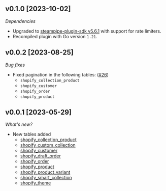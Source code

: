 ## v0.1.0 [2023-10-02]

_Dependencies_

- Upgraded to [steampipe-plugin-sdk v5.6.1](https://github.com/turbot/steampipe-plugin-sdk/blob/main/CHANGELOG.md#v561-2023-09-29) with support for rate limiters.
- Recompiled plugin with Go version `1.21`.

## v0.0.2 [2023-08-25]

_Bug fixes_

- Fixed pagination in the following tables: ([#26](https://github.com/turbot/steampipe-plugin-shopify/pull/26))
  - `shopify_collection_product`
  - `shopify_customer`
  - `shopify_order`
  - `shopify_product`

## v0.0.1 [2023-05-29]

_What's new?_

- New tables added
  - [shopify_collection_product](https://hub.steampipe.io/plugins/turbot/shopify/tables/shopify_collection_product)
  - [shopify_custom_collection](https://hub.steampipe.io/plugins/turbot/shopify/tables/shopify_custom_collection)
  - [shopify_customer](https://hub.steampipe.io/plugins/turbot/shopify/tables/shopify_customer)
  - [shopify_draft_order](https://hub.steampipe.io/plugins/turbot/shopify/tables/shopify_draft_order)
  - [shopify_order](https://hub.steampipe.io/plugins/turbot/shopify/tables/shopify_order)
  - [shopify_product](https://hub.steampipe.io/plugins/turbot/shopify/tables/shopify_product)
  - [shopify_product_variant](https://hub.steampipe.io/plugins/turbot/shopify/tables/shopify_product_variant)
  - [shopify_smart_collection](https://hub.steampipe.io/plugins/turbot/shopify/tables/shopify_smart_collection)
  - [shopify_theme](https://hub.steampipe.io/plugins/turbot/shopify/tables/shopify_theme)